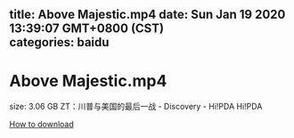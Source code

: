 
title: Above Majestic.mp4
date: Sun Jan 19 2020 13:39:07 GMT+0800 (CST)    
categories: baidu
---

# Above Majestic.mp4
size: 3.06 GB
 ZT：川普与美国的最后一战 - Discovery - Hi!PDA Hi!PDA
 

[How to download](https://bpcam.bemobtrk.com/go/2ceec3aa-1ca2-46d6-b9ff-aaa5c184517c?jno=1699)